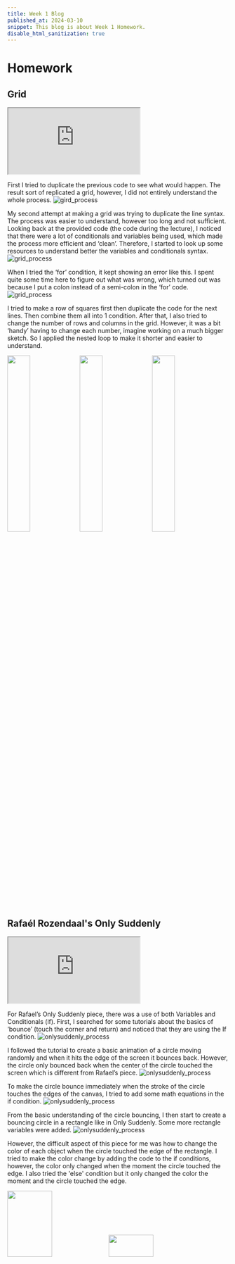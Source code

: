 ```yaml
---
title: Week 1 Blog
published_at: 2024-03-10
snippet: This blog is about Week 1 Homework.
disable_html_sanitization: true
---
```


# Homework

## Grid

<iframe id="homework_grid" src="https://editor.p5js.org/MaiHanNguyen1404/full/zTj7GkpDo"></iframe>

<script type="module">
  const iframe = document.getElementById (`homework_grid`)
  iframe.width  = iframe.parentNode.scrollWidth
  iframe.height = iframe.parentNode.scrollWidth + 42
</script>

First I tried to duplicate the previous code to see what would happen. The result sort of replicated a grid, however, I did not entirely understand the whole process. ![gird_process](w01s01/1.png) 

My second attempt at making a grid was trying to duplicate the line syntax. The process was easier to understand, however too long and not sufficient. Looking back at the provided code (the code during the lecture), I noticed that there were a lot of conditionals and variables being used, which made the process more efficient and ‘clean’. Therefore, I started to look up some resources to understand better the variables and conditionals syntax. ![grid_process](w01s01/2.png)

When I tried the ‘for’ condition, it kept showing an error like this. I spent quite some time here to figure out what was wrong, which turned out was because I put a colon instead of a semi-colon in the ‘for’ code. ![grid_process](w01s01/error.png)

I tried to make a row of squares first then duplicate the code for the next lines. Then combine them all into 1 condition. After that, I also tried to change the number of rows and columns in the grid. However, it was a bit ‘handy’ having to change each number, imagine working on a much bigger sketch. So I applied the nested loop to make it shorter and easier to understand.
<p float="center">
  <img src="/w01s01/duplicate.png" width="32%" />
  <img src="/w01s01/nested_loops.png" width="32%" /> 
  <img src="/w01s01/naming.png" width="32%" />
</p>

## Rafaél Rozendaal's Only Suddenly

<iframe id="homework_onlysuddenly" src="https://editor.p5js.org/MaiHanNguyen1404/full/5E5Na7L8g"></iframe>

<script type="module">
  const iframe = document.getElementById (`homework_onlysuddenly`)
  iframe.width  = iframe.parentNode.scrollWidth
  iframe.height = iframe.parentNode.scrollWidth + 42
</script>

For Rafael’s Only Suddenly piece, there was a use of both Variables and Conditionals (if). First, I searched for some tutorials about the basics of ‘bounce’ (touch the corner and return) and noticed that they are using the If condition. 
![onlysuddenly_process](w01s01/tutorial.png)

I followed the tutorial to create a basic animation of a circle moving randomly and when it hits the edge of the screen it bounces back. However, the circle only bounced back when the center of the circle touched the screen which is different from Rafael’s piece. 
![onlysuddenly_process](w01s01/bounce_canvas_half.png)

To make the circle bounce immediately when the stroke of the circle touches the edges of the canvas, I tried to add some math equations in the if condition. 
![onlysuddenly_process](w01s01/bounce_canvas_corner.png)

From the basic understanding of the circle bouncing, I then start to create a bouncing circle in a rectangle like in Only Suddenly. Some more rectangle variables were added. 
![onlysuddenly_process](w01s01/bounce_rectangle.png)

However, the difficult aspect of this piece for me was how to change the color of each object when the circle touched the edge of the rectangle. I tried to make the color change by adding the code to the if conditions, however, the color only changed when the moment the circle touched the edge. I also tried the 'else' condition but it only changed the color the moment and the circle touched the edge. 
<p float="left">
  <img src="/w01s01/change_color.png" width="45%" height=150px />
  <img src="/w01s01/opposite.png" width="45%" height=50px /> 
</p>




